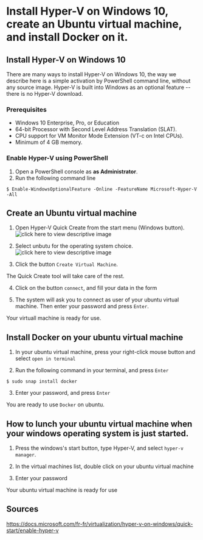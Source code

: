 # Install Hyper-V on Windows 10, create an Ubuntu virtual machine, and install Docker on it.

## Install Hyper-V on Windows 10
There are many ways to install Hyper-V on Windows 10, the way we describe here is a simple activation by PowerShell command line, without any source image.
Hyper-V is built into Windows as an optional feature -- there is no Hyper-V download.

### Prerequisites
   * Windows 10 Enterprise, Pro, or Education
   * 64-bit Processor with Second Level Address Translation (SLAT).
   * CPU support for VM Monitor Mode Extension (VT-c on Intel CPUs).
   * Minimum of 4 GB memory.

### Enable Hyper-V using PowerShell
1. Open a PowerShell console as **as Administrator**.
2. Run the following command line
```
$ Enable-WindowsOptionalFeature -Online -FeatureName Microsoft-Hyper-V -All
```

## Create an Ubuntu virtual machine
1. Open Hyper-V Quick Create from the start menu (Windows button).
   ![click here to view descriptive image](https://docs.microsoft.com/en-us/virtualization/hyper-v-on-windows/quick-start/media/quick-create-start-menu.png)
   
2. Select unbutu for the operating system choice.
   ![click here to view descriptive image](https://docs.microsoft.com/en-us/virtualization/hyper-v-on-windows/quick-start/media/vmgallery.png)

3. Click the button `Create Virtual Machine`.
   
   
The Quick Create tool will take care of the rest.
   

4. Click on the button `connect`, and fill your data in the form
   
5. The system will ask you to connect as user of your ubuntu virtual machine. Then enter your password and press `Enter`.
   
Your virtuall machine is ready for use.
   
## Install Docker on your ubuntu virtual machine

1. In your ubuntu virtual machine, press your right-click mouse button and select `open in terminal`
   

2. Run the following command in your terminal, and press `Enter`
```
$ sudo snap install docker
```
  
3. Enter your password, and press `Enter`
   

You are ready to use `Docker` on ubuntu.
   

## How to lunch your ubuntu virtual machine when your windows operating system is just started.

1. Press the windows's start button, type Hyper-V, and select `hyper-v manager`.
   

2. In the virtual machines list, double click on your ubuntu virtual machine 
   

3. Enter your password
   

Your ubuntu virtual machine is ready for use
  





## Sources
https://docs.microsoft.com/fr-fr/virtualization/hyper-v-on-windows/quick-start/enable-hyper-v